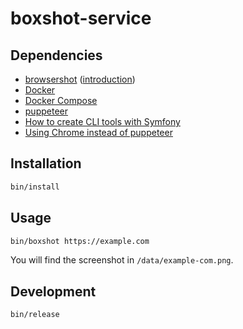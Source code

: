 # boxshot-service

## Dependencies

- [browsershot](https://github.com/spatie/browsershot) ([introduction](https://freek.dev/881-introducing-browsershot-v3-the-best-way-to-convert-html-to-pdfs-and-images))
- [Docker](https://www.docker.com/)
- [Docker Compose](https://docs.docker.com/compose/)
- [puppeteer](https://pptr.dev/)
- [How to create CLI tools with Symfony](https://code.tutsplus.com/tutorials/how-to-create-custom-cli-commands-using-the-symfony-console-component--cms-31274)
- [Using Chrome instead of puppeteer](https://freek.dev/793-easily-convert-webpages-to-images-using-php)

## Installation

```bash
bin/install
```

## Usage

```bash
bin/boxshot https://example.com
```

You will find the screenshot in `/data/example-com.png`.

## Development

```bash
bin/release
```
